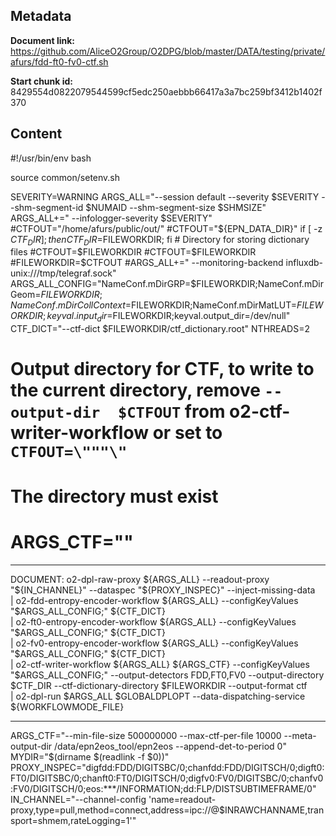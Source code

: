 ## Metadata

**Document link:** https://github.com/AliceO2Group/O2DPG/blob/master/DATA/testing/private/afurs/fdd-ft0-fv0-ctf.sh

**Start chunk id:** 8429554d0822079544599cf5edc250aebbb66417a3a7bc259bf3412b1402f370

## Content

#!/usr/bin/env bash

source common/setenv.sh

SEVERITY=WARNING
ARGS_ALL="--session default --severity $SEVERITY --shm-segment-id $NUMAID --shm-segment-size $SHMSIZE"
ARGS_ALL+=" --infologger-severity $SEVERITY"
#CTFOUT="/home/afurs/public/out/"
#CTFOUT="${EPN_DATA_DIR}"
if [ -z $CTF_DIR ]; then CTF_DIR=$FILEWORKDIR; fi        # Directory for storing dictionary files
#CTFOUT=$FILEWORKDIR
#CTFOUT=$FILEWORKDIR
#FILEWORKDIR=$CTFOUT
#ARGS_ALL+=" --monitoring-backend influxdb-unix:///tmp/telegraf.sock"
ARGS_ALL_CONFIG="NameConf.mDirGRP=$FILEWORKDIR;NameConf.mDirGeom=$FILEWORKDIR;NameConf.mDirCollContext=$FILEWORKDIR;NameConf.mDirMatLUT=$FILEWORKDIR;keyval.input_dir=$FILEWORKDIR;keyval.output_dir=/dev/null"
CTF_DICT="--ctf-dict $FILEWORKDIR/ctf_dictionary.root"
NTHREADS=2
# Output directory for CTF, to write to the current directory, remove `--output-dir  $CTFOUT` from o2-ctf-writer-workflow or set to `CTFOUT=\"""\"`
# The directory must exist
# ARGS_CTF=""

---

DOCUMENT:
    o2-dpl-raw-proxy ${ARGS_ALL} --readout-proxy "${IN_CHANNEL}" --dataspec "${PROXY_INSPEC}" --inject-missing-data \
| o2-fdd-entropy-encoder-workflow ${ARGS_ALL} --configKeyValues "$ARGS_ALL_CONFIG;" ${CTF_DICT} \
| o2-ft0-entropy-encoder-workflow ${ARGS_ALL} --configKeyValues "$ARGS_ALL_CONFIG;" ${CTF_DICT} \
| o2-fv0-entropy-encoder-workflow ${ARGS_ALL} --configKeyValues "$ARGS_ALL_CONFIG;" ${CTF_DICT} \
| o2-ctf-writer-workflow ${ARGS_ALL} ${ARGS_CTF} --configKeyValues "$ARGS_ALL_CONFIG;" --output-detectors FDD,FT0,FV0 --output-directory $CTF_DIR --ctf-dictionary-directory $FILEWORKDIR --output-format ctf \
| o2-dpl-run $ARGS_ALL $GLOBALDPLOPT --data-dispatching-service ${WORKFLOWMODE_FILE}

---

ARGS_CTF="--min-file-size 500000000  --max-ctf-per-file 10000 --meta-output-dir /data/epn2eos_tool/epn2eos --append-det-to-period 0"
MYDIR="$(dirname $(readlink -f $0))"
PROXY_INSPEC="digfdd:FDD/DIGITSBC/0;chanfdd:FDD/DIGITSCH/0;digft0:FT0/DIGITSBC/0;chanft0:FT0/DIGITSCH/0;digfv0:FV0/DIGITSBC/0;chanfv0:FV0/DIGITSCH/0;eos:***/INFORMATION;dd:FLP/DISTSUBTIMEFRAME/0"
IN_CHANNEL="--channel-config 'name=readout-proxy,type=pull,method=connect,address=ipc://@$INRAWCHANNAME,transport=shmem,rateLogging=1'"